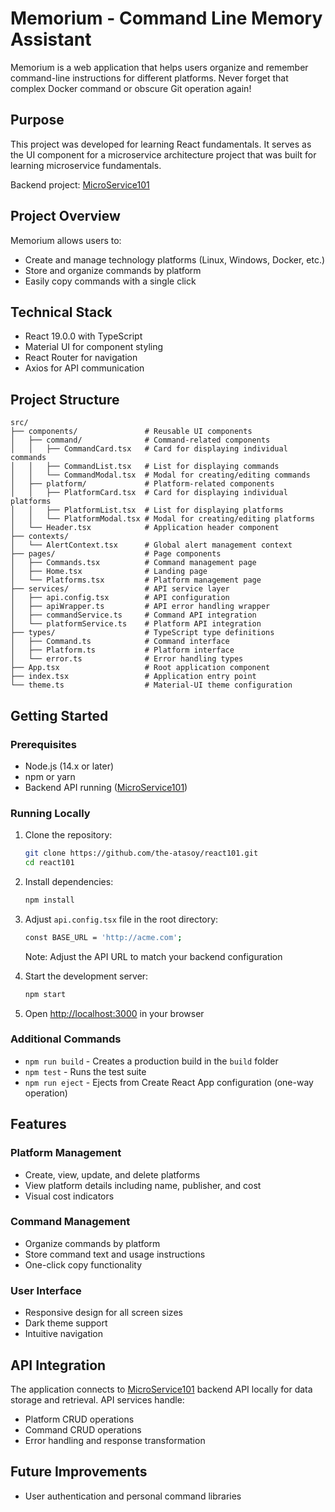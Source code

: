 # Memorium - Command Line Memory Assistant

Memorium is a web application that helps users organize and remember command-line instructions for different platforms. Never forget that complex Docker command or obscure Git operation again!

## Purpose

This project was developed for learning React fundamentals. It serves as the UI component for a microservice architecture project that was built for learning microservice fundamentals.

Backend project: [MicroService101](https://github.com/the-atasoy/MicroService101)

## Project Overview

Memorium allows users to:

- Create and manage technology platforms (Linux, Windows, Docker, etc.)
- Store and organize commands by platform
- Easily copy commands with a single click

## Technical Stack

- React 19.0.0 with TypeScript
- Material UI for component styling
- React Router for navigation
- Axios for API communication

## Project Structure

```
src/
├── components/               # Reusable UI components
│   ├── command/              # Command-related components
│   │   ├── CommandCard.tsx   # Card for displaying individual commands
│   │   ├── CommandList.tsx   # List for displaying commands
│   │   └── CommandModal.tsx  # Modal for creating/editing commands
│   ├── platform/             # Platform-related components
│   │   ├── PlatformCard.tsx  # Card for displaying individual platforms
│   │   ├── PlatformList.tsx  # List for displaying platforms
│   │   └── PlatformModal.tsx # Modal for creating/editing platforms
│   └── Header.tsx            # Application header component
├── contexts/
│   └── AlertContext.tsx      # Global alert management context
├── pages/                    # Page components
│   ├── Commands.tsx          # Command management page
│   ├── Home.tsx              # Landing page
│   └── Platforms.tsx         # Platform management page
├── services/                 # API service layer
│   ├── api.config.tsx        # API configuration
│   ├── apiWrapper.ts         # API error handling wrapper
│   ├── commandService.ts     # Command API integration
│   └── platformService.ts    # Platform API integration
├── types/                    # TypeScript type definitions
│   ├── Command.ts            # Command interface
│   ├── Platform.ts           # Platform interface
│   └── error.ts              # Error handling types
├── App.tsx                   # Root application component
├── index.tsx                 # Application entry point
└── theme.ts                  # Material-UI theme configuration
```

## Getting Started

### Prerequisites

- Node.js (14.x or later)
- npm or yarn
- Backend API running ([MicroService101](https://github.com/the-atasoy/MicroService101))

### Running Locally

1. Clone the repository:

   ```sh
   git clone https://github.com/the-atasoy/react101.git
   cd react101
   ```

2. Install dependencies:

   ```sh
   npm install
   ```

3. Adjust `api.config.tsx` file in the root directory:

   ```sh
   const BASE_URL = 'http://acme.com';
   ```

   Note: Adjust the API URL to match your backend configuration

4. Start the development server:

   ```sh
   npm start
   ```

5. Open [http://localhost:3000](http://localhost:3000) in your browser

### Additional Commands

- `npm run build` - Creates a production build in the `build` folder
- `npm test` - Runs the test suite
- `npm run eject` - Ejects from Create React App configuration (one-way operation)

## Features

### Platform Management

- Create, view, update, and delete platforms
- View platform details including name, publisher, and cost
- Visual cost indicators

### Command Management

- Organize commands by platform
- Store command text and usage instructions
- One-click copy functionality

### User Interface

- Responsive design for all screen sizes
- Dark theme support
- Intuitive navigation

## API Integration

The application connects to [MicroService101](https://github.com/the-atasoy/MicroService101) backend API locally for data storage and retrieval. API services handle:

- Platform CRUD operations
- Command CRUD operations
- Error handling and response transformation

## Future Improvements

- User authentication and personal command libraries
